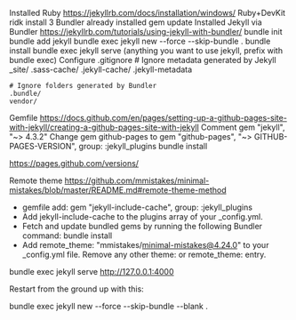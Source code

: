 Installed Ruby
    https://jekyllrb.com/docs/installation/windows/
    Ruby+DevKit
        ridk install
        3
    Bundler already installed
    gem update
Installed Jekyll via Bundler
    https://jekyllrb.com/tutorials/using-jekyll-with-bundler/
    bundle init
    bundle add jekyll
    bundle exec jekyll new --force --skip-bundle  .
    bundle install
    bundle exec jekyll serve (anything you want to use jekyll, prefix with bundle exec)
Configure .gitignore
    # Ignore metadata generated by Jekyll
    _site/
    .sass-cache/
    .jekyll-cache/
    .jekyll-metadata

    # Ignore folders generated by Bundler
    .bundle/
    vendor/

Gemfile
    https://docs.github.com/en/pages/setting-up-a-github-pages-site-with-jekyll/creating-a-github-pages-site-with-jekyll
    Comment
        gem "jekyll", "~> 4.3.2"
    Change gem github-pages to gem "github-pages", "~> GITHUB-PAGES-VERSION", group: :jekyll_plugins
    bundle install


https://pages.github.com/versions/


Remote theme
https://github.com/mmistakes/minimal-mistakes/blob/master/README.md#remote-theme-method
- gemfile add: gem "jekyll-include-cache", group: :jekyll_plugins
- Add jekyll-include-cache to the plugins array of your _config.yml.
- Fetch and update bundled gems by running the following Bundler command: bundle install
- Add remote_theme: "mmistakes/minimal-mistakes@4.24.0" to your _config.yml file. Remove any other theme: or remote_theme: entry.

bundle exec jekyll serve
http://127.0.0.1:4000





Restart from the ground up with this:

bundle exec jekyll new --force --skip-bundle --blank .

